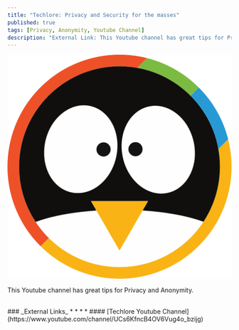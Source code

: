 ```yaml
---
title: "Techlore: Privacy and Security for the masses"
published: true
tags: [Privacy, Anonymity, Youtube Channel]
description: "External Link: This Youtube channel has great tips for Privacy and Anonymity."
---
```


![](/links/assets/techlore.svg)

This Youtube channel has great tips for Privacy and Anonymity.

<br>
### _External Links_
* * *
* #### [Techlore Youtube Channel](https://www.youtube.com/channel/UCs6KfncB4OV6Vug4o_bzijg)
